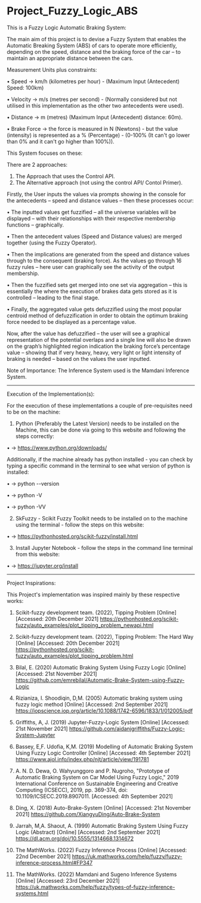 # Project_Fuzzy_Logic_ABS

This is a Fuzzy Logic Automatic Braking System:

The main aim of this project is to devise a Fuzzy System that enables the Automatic Breaking System (ABS) of cars to operate more efficiently, depending on the speed, distance and the braking force of the car – to maintain an appropriate distance between the cars. 

Measurement Units plus constraints:

• Speed -> km/h (kilometres per hour) - (Maximum Input (Antecedent) Speed: 100km)

• Velocity -> m/s (metres per second) - (Normally considered but not utilised in this implementation as the other two antecedents were used).

• Distance -> m (metres) (Maximum Input (Antecedent) distance: 60m).

• Brake Force -> the force is measured in N (Newtons) - but the value (intensity) is represented as a % (Percentage) - (0-100% (It can't go lower than 0% and it can't go higher than 100%)).

This System focuses on these:

There are 2 approaches:

1. The Approach that uses the Control API.
2. The Alternative approach (not using the control API/ Contol Primer).

Firstly, the User inputs the values via prompts showing in the console for the antecedents – speed and distance values – then these processes occur:

•	The inputted values get fuzzified – all the universe variables will be displayed – with their relationships with their respective membership functions – graphically.

•	Then the antecedent values (Speed and Distance values) are merged together (using the Fuzzy Operator).

•	Then the implications are generated from the speed and distance values through to the consequent (braking force). As the values go through 16 fuzzy rules – here user can graphically see the activity of the output membership.

•	Then the fuzzified sets get merged into one set via aggregation – this is essentially the where the execution of brakes data gets stored as it is controlled – leading to the final stage.

•	Finally, the aggregated value gets defuzzified using the most popular centroid method of defuzzification in order to obtain the optimum braking force needed to be displayed as a percentage value.

Now, after the value has defuzzified – the user will see a graphical representation of the potential overlaps and a single line will also be drawn on the graph’s highlighted region indication the braking force’s percentage value – showing that if very heavy, heavy, very light or light intensity of braking is needed – based on the values the user inputted.

Note of Importance: The Inference System used is the Mamdani Inference System.

------------------------------------------------------------------------------------------------------

Execution of the Implementation(s):

For the execution of these implementations a couple of pre-requisites need to be on the machine:

1. Python (Preferably the Latest Version) needs to be installed on the Machine, this can be done via going to this website and following the steps correctly:  

• -> https://www.python.org/downloads/            

Additionally, if the machine already has python installed - you can check by typing a specific command in the terminal to see what version of python is installed: 

• -> python --version

• -> python -V 

• -> python -VV

2. SkFuzzy - Scikit Fuzzy Toolkit needs to be installed on to the machine using the terminal - follow the steps on this website:

• -> https://pythonhosted.org/scikit-fuzzy/install.html

3. Install Jupyter Notebook - follow the steps in the command line terminal from this website:

• -> https://jupyter.org/install

------------------------------------------------------------------------------------------------------

Project Inspirations:

This Project's implementation was inspired mainly by these respective works: 

1. Scikit-fuzzy development team. (2022), Tipping Problem [Online] [Accessed: 20th December 2021] https://pythonhosted.org/scikit-fuzzy/auto_examples/plot_tipping_problem_newapi.html

2. Scikit-fuzzy development team. (2022), Tipping Problem: The Hard Way [Online] [Accessed: 20th December 2021] https://pythonhosted.org/scikit-fuzzy/auto_examples/plot_tipping_problem.html

3. Bilal, E. (2020) Automatic Braking System Using Fuzzy Logic [Online] [Accessed: 21st November 2021] https://github.com/emrebilal/Automatic-Brake-System-using-Fuzzy-Logic

4. Rizianiza, I. Shoodiqin, D,M. (2005) Automatic braking system using fuzzy logic method [Online] [Accessed: 2nd September 2021] https://iopscience.iop.org/article/10.1088/1742-6596/1833/1/012005/pdf

5. Griffiths, A, J. (2019) Jupyter-Fuzzy-Logic System [Online] [Accessed: 21st November 2021] https://github.com/aidanjgriffiths/Fuzzy-Logic-System-Jupyter

6. Bassey, E,F. Udofia, K,M. (2019) Modelling of Automatic Braking System Using Fuzzy Logic Controller [Online] [Accessed: 4th September 2021]
https://www.ajol.info/index.php/njt/article/view/191781

7. A. N. D. Dewa, O. Wahyunggoro and P. Nugroho, "Prototype of Automatic Braking System on Car Model Using Fuzzy Logic," 2019 International Conference on Sustainable Engineering and Creative Computing (ICSECC), 2019, pp. 369-374, doi: 10.1109/ICSECC.2019.8907011.
[Accessed: 4th September 2021]

8. Ding, X. (2018) Auto-Brake-System [Online] [Accessed: 21st November 2021] https://github.com/XiangyuDing/Auto-Brake-System

9. Jarrah, M,A. Shaout, A. (1999) Automatic Braking System Using Fuzzy Logic (Abstract) [Online] [Accessed: 2nd September 2021]
https://dl.acm.org/doi/10.5555/1314668.1314672

10.	The MathWorks. (2022) Fuzzy Inference Process [Online] [Accessed: 22nd December 2021] https://uk.mathworks.com/help/fuzzy/fuzzy-inference-process.html#FP347

11.	The MathWorks. (2022) Mamdani and Sugeno Inference Systems [Online] [Accessed: 23rd December 2021] https://uk.mathworks.com/help/fuzzy/types-of-fuzzy-inference-systems.html






